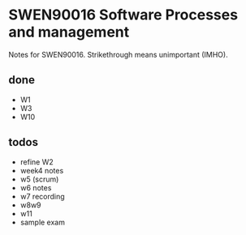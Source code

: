 # SWEN90016 Software Processes and management
Notes for SWEN90016. Strikethrough means unimportant (IMHO).

## done
+ W1
+ W3
+ W10

## todos
+ refine W2
+ week4 notes
+ w5 (scrum)
+ w6 notes
+ w7 recording
+ w8w9
+ w11
+ sample exam